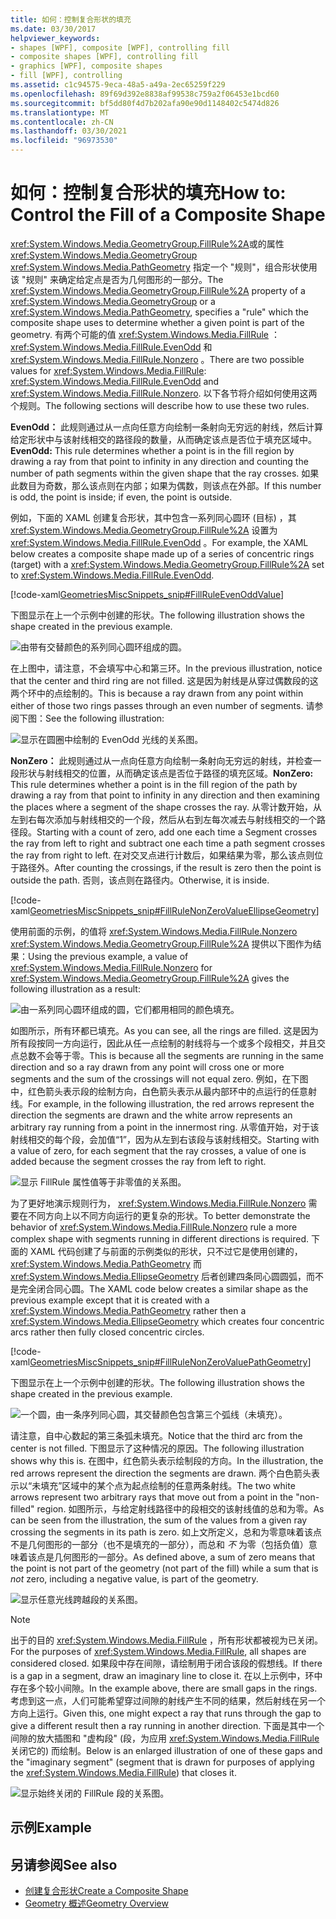 ```yaml
---
title: 如何：控制复合形状的填充
ms.date: 03/30/2017
helpviewer_keywords:
- shapes [WPF], composite [WPF], controlling fill
- composite shapes [WPF], controlling fill
- graphics [WPF], composite shapes
- fill [WPF], controlling
ms.assetid: c1c94575-9eca-48a5-a49a-2ec65259f229
ms.openlocfilehash: 89f69d392e8838af99538c759a2f06453e1bcd60
ms.sourcegitcommit: bf5dd80f4d7b202afa90e90d1148402c5474d826
ms.translationtype: MT
ms.contentlocale: zh-CN
ms.lasthandoff: 03/30/2021
ms.locfileid: "96973530"
---
```

# <a name="how-to-control-the-fill-of-a-composite-shape"></a><span data-ttu-id="f6f5a-102">如何：控制复合形状的填充</span><span class="sxs-lookup"><span data-stu-id="f6f5a-102">How to: Control the Fill of a Composite Shape</span></span>

<span data-ttu-id="f6f5a-103"><xref:System.Windows.Media.GeometryGroup.FillRule%2A>或的属性 <xref:System.Windows.Media.GeometryGroup> <xref:System.Windows.Media.PathGeometry> 指定一个 "规则"，组合形状使用该 "规则" 来确定给定点是否为几何图形的一部分。</span><span class="sxs-lookup"><span data-stu-id="f6f5a-103">The <xref:System.Windows.Media.GeometryGroup.FillRule%2A> property of a <xref:System.Windows.Media.GeometryGroup> or a <xref:System.Windows.Media.PathGeometry>, specifies a "rule" which the composite shape uses to determine whether a given point is part of the geometry.</span></span> <span data-ttu-id="f6f5a-104">有两个可能的值 <xref:System.Windows.Media.FillRule> ： <xref:System.Windows.Media.FillRule.EvenOdd> 和 <xref:System.Windows.Media.FillRule.Nonzero> 。</span><span class="sxs-lookup"><span data-stu-id="f6f5a-104">There are two possible values for <xref:System.Windows.Media.FillRule>: <xref:System.Windows.Media.FillRule.EvenOdd> and <xref:System.Windows.Media.FillRule.Nonzero>.</span></span> <span data-ttu-id="f6f5a-105">以下各节将介绍如何使用这两个规则。</span><span class="sxs-lookup"><span data-stu-id="f6f5a-105">The following sections will describe how to use these two rules.</span></span>

<span data-ttu-id="f6f5a-106">**EvenOdd：** 此规则通过从一点向任意方向绘制一条射向无穷远的射线，然后计算给定形状中与该射线相交的路径段的数量，从而确定该点是否位于填充区域中。</span><span class="sxs-lookup"><span data-stu-id="f6f5a-106">**EvenOdd:** This rule determines whether a point is in the fill region by drawing a ray from that point to infinity in any direction and counting the number of path segments within the given shape that the ray crosses.</span></span> <span data-ttu-id="f6f5a-107">如果此数目为奇数，那么该点则在内部；如果为偶数，则该点在外部。</span><span class="sxs-lookup"><span data-stu-id="f6f5a-107">If this number is odd, the point is inside; if even, the point is outside.</span></span>

<span data-ttu-id="f6f5a-108">例如，下面的 XAML 创建复合形状，其中包含一系列同心圆环 (目标) ，其 <xref:System.Windows.Media.GeometryGroup.FillRule%2A> 设置为 <xref:System.Windows.Media.FillRule.EvenOdd> 。</span><span class="sxs-lookup"><span data-stu-id="f6f5a-108">For example, the XAML below creates a composite shape made up of a series of concentric rings (target) with a <xref:System.Windows.Media.GeometryGroup.FillRule%2A> set to <xref:System.Windows.Media.FillRule.EvenOdd>.</span></span>

[!code-xaml[GeometriesMiscSnippets_snip#FillRuleEvenOddValue](~/samples/snippets/xaml/VS_Snippets_Wpf/GeometriesMiscSnippets_snip/XAML/FillRuleExample.xaml#fillruleevenoddvalue)]

<span data-ttu-id="f6f5a-109">下图显示在上一个示例中创建的形状。</span><span class="sxs-lookup"><span data-stu-id="f6f5a-109">The following illustration shows the shape created in the previous example.</span></span>

![由带有交替颜色的系列同心圆环组成的圆。](./media/how-to-control-the-fill-of-a-composite-shape/fillrule-evenodd-property.png)

<span data-ttu-id="f6f5a-111">在上图中，请注意，不会填写中心和第三环。</span><span class="sxs-lookup"><span data-stu-id="f6f5a-111">In the previous illustration, notice that the center and third ring are not filled.</span></span> <span data-ttu-id="f6f5a-112">这是因为射线是从穿过偶数段的这两个环中的点绘制的。</span><span class="sxs-lookup"><span data-stu-id="f6f5a-112">This is because a ray drawn from any point within either of those two rings passes through an even number of segments.</span></span> <span data-ttu-id="f6f5a-113">请参阅下图：</span><span class="sxs-lookup"><span data-stu-id="f6f5a-113">See the following illustration:</span></span>

![显示在圆圈中绘制的 EvenOdd 光线的关系图。](./media/how-to-control-the-fill-of-a-composite-shape/fillrule-evenodd-rays.png)

<span data-ttu-id="f6f5a-115">**NonZero：** 此规则通过从一点向任意方向绘制一条射向无穷远的射线，并检查一段形状与射线相交的位置，从而确定该点是否位于路径的填充区域。</span><span class="sxs-lookup"><span data-stu-id="f6f5a-115">**NonZero:** This rule determines whether a point is in the fill region of the path by drawing a ray from that point to infinity in any direction and then examining the places where a segment of the shape crosses the ray.</span></span> <span data-ttu-id="f6f5a-116">从零计数开始，从左到右每次添加与射线相交的一个段，然后从右到左每次减去与射线相交的一个路径段。</span><span class="sxs-lookup"><span data-stu-id="f6f5a-116">Starting with a count of zero, add one each time a Segment crosses the ray from left to right and subtract one each time a path segment crosses the ray from right to left.</span></span> <span data-ttu-id="f6f5a-117">在对交叉点进行计数后，如果结果为零，那么该点则位于路径外。</span><span class="sxs-lookup"><span data-stu-id="f6f5a-117">After counting the crossings, if the result is zero then the point is outside the path.</span></span> <span data-ttu-id="f6f5a-118">否则，该点则在路径内。</span><span class="sxs-lookup"><span data-stu-id="f6f5a-118">Otherwise, it is inside.</span></span>

[!code-xaml[GeometriesMiscSnippets_snip#FillRuleNonZeroValueEllipseGeometry](~/samples/snippets/xaml/VS_Snippets_Wpf/GeometriesMiscSnippets_snip/XAML/FillRuleExample.xaml#fillrulenonzerovalueellipsegeometry)]

<span data-ttu-id="f6f5a-119">使用前面的示例，的值将 <xref:System.Windows.Media.FillRule.Nonzero> <xref:System.Windows.Media.GeometryGroup.FillRule%2A> 提供以下图作为结果：</span><span class="sxs-lookup"><span data-stu-id="f6f5a-119">Using the previous example, a value of <xref:System.Windows.Media.FillRule.Nonzero> for <xref:System.Windows.Media.GeometryGroup.FillRule%2A> gives the following illustration as a result:</span></span>

![由一系列同心圆环组成的圆，它们都用相同的颜色填充。](./media/how-to-control-the-fill-of-a-composite-shape/fillrule-value-nonzero.png)

<span data-ttu-id="f6f5a-121">如图所示，所有环都已填充。</span><span class="sxs-lookup"><span data-stu-id="f6f5a-121">As you can see, all the rings are filled.</span></span> <span data-ttu-id="f6f5a-122">这是因为所有段按同一方向运行，因此从任一点绘制的射线将与一个或多个段相交，并且交点总数不会等于零。</span><span class="sxs-lookup"><span data-stu-id="f6f5a-122">This is because all the segments are running in the same direction and so a ray drawn from any point will cross one or more segments and the sum of the crossings will not equal zero.</span></span> <span data-ttu-id="f6f5a-123">例如，在下图中，红色箭头表示段的绘制方向，白色箭头表示从最内部环中的点运行的任意射线。</span><span class="sxs-lookup"><span data-stu-id="f6f5a-123">For example, in the following illustration, the red arrows represent the direction the segments are drawn and the white arrow represents an arbitrary ray running from a point in the innermost ring.</span></span> <span data-ttu-id="f6f5a-124">从零值开始，对于该射线相交的每个段，会加值“1”，因为从左到右该段与该射线相交。</span><span class="sxs-lookup"><span data-stu-id="f6f5a-124">Starting with a value of zero, for each segment that the ray crosses, a value of one is added because the segment crosses the ray from left to right.</span></span>

![显示 FillRule 属性值等于非零值的关系图。](./media/how-to-control-the-fill-of-a-composite-shape/fillrule-value-equal-nonzero.png)

<span data-ttu-id="f6f5a-126">为了更好地演示规则行为， <xref:System.Windows.Media.FillRule.Nonzero> 需要在不同方向上以不同方向运行的更复杂的形状。</span><span class="sxs-lookup"><span data-stu-id="f6f5a-126">To better demonstrate the behavior of <xref:System.Windows.Media.FillRule.Nonzero> rule a more complex shape with segments running in different directions is required.</span></span> <span data-ttu-id="f6f5a-127">下面的 XAML 代码创建了与前面的示例类似的形状，只不过它是使用创建的， <xref:System.Windows.Media.PathGeometry> 而 <xref:System.Windows.Media.EllipseGeometry> 后者创建四条同心圆圆弧，而不是完全闭合同心圆。</span><span class="sxs-lookup"><span data-stu-id="f6f5a-127">The XAML code below creates a similar shape as the previous example except that it is created with a <xref:System.Windows.Media.PathGeometry> rather then a <xref:System.Windows.Media.EllipseGeometry> which creates four concentric arcs rather then fully closed concentric circles.</span></span>

[!code-xaml[GeometriesMiscSnippets_snip#FillRuleNonZeroValuePathGeometry](~/samples/snippets/xaml/VS_Snippets_Wpf/GeometriesMiscSnippets_snip/XAML/FillRuleExample.xaml#fillrulenonzerovaluepathgeometry)]

<span data-ttu-id="f6f5a-128">下图显示在上一个示例中创建的形状。</span><span class="sxs-lookup"><span data-stu-id="f6f5a-128">The following illustration shows the shape created in the previous example.</span></span>

![一个圆，由一条序列同心圆，其交替颜色包含第三个弧线（未填充）。](./media/how-to-control-the-fill-of-a-composite-shape/pathgeometry-concentric-arcs.png)

<span data-ttu-id="f6f5a-130">请注意，自中心数起的第三条弧未填充。</span><span class="sxs-lookup"><span data-stu-id="f6f5a-130">Notice that the third arc from the center is not filled.</span></span> <span data-ttu-id="f6f5a-131">下图显示了这种情况的原因。</span><span class="sxs-lookup"><span data-stu-id="f6f5a-131">The following illustration shows why this is.</span></span> <span data-ttu-id="f6f5a-132">在图中，红色箭头表示绘制段的方向。</span><span class="sxs-lookup"><span data-stu-id="f6f5a-132">In the illustration, the red arrows represent the direction the segments are drawn.</span></span> <span data-ttu-id="f6f5a-133">两个白色箭头表示以“未填充”区域中的某个点为起点绘制的任意两条射线。</span><span class="sxs-lookup"><span data-stu-id="f6f5a-133">The two white arrows represent two arbitrary rays that move out from a point in the "non-filled" region.</span></span> <span data-ttu-id="f6f5a-134">如图所示，与给定射线路径中的段相交的该射线值的总和为零。</span><span class="sxs-lookup"><span data-stu-id="f6f5a-134">As can be seen from the illustration, the sum of the values from a given ray crossing the segments in its path is zero.</span></span> <span data-ttu-id="f6f5a-135">如上文所定义，总和为零意味着该点不是几何图形的一部分（也不是填充的一部分），而总和 *不* 为零（包括负值）意味着该点是几何图形的一部分。</span><span class="sxs-lookup"><span data-stu-id="f6f5a-135">As defined above, a sum of zero means that the point is not part of the geometry (not part of the fill) while a sum that is *not* zero, including a negative value, is part of the geometry.</span></span>

![显示任意光线跨越段的关系图。](./media/how-to-control-the-fill-of-a-composite-shape/arbitrary-ray-cross-segment.png)

> [!NOTE]
> <span data-ttu-id="f6f5a-137">出于的目的 <xref:System.Windows.Media.FillRule> ，所有形状都被视为已关闭。</span><span class="sxs-lookup"><span data-stu-id="f6f5a-137">For the purposes of <xref:System.Windows.Media.FillRule>, all shapes are considered closed.</span></span> <span data-ttu-id="f6f5a-138">如果段中存在间隙，请绘制用于闭合该段的假想线。</span><span class="sxs-lookup"><span data-stu-id="f6f5a-138">If there is a gap in a segment, draw an imaginary line to close it.</span></span> <span data-ttu-id="f6f5a-139">在以上示例中，环中存在多个较小间隙。</span><span class="sxs-lookup"><span data-stu-id="f6f5a-139">In the example above, there are small gaps in the rings.</span></span> <span data-ttu-id="f6f5a-140">考虑到这一点，人们可能希望穿过间隙的射线产生不同的结果，然后射线在另一个方向上运行。</span><span class="sxs-lookup"><span data-stu-id="f6f5a-140">Given this, one might expect a ray that runs through the gap to give a different result then a ray running in another direction.</span></span> <span data-ttu-id="f6f5a-141">下面是其中一个间隙的放大插图和 "虚构段" (段，为应用 <xref:System.Windows.Media.FillRule> 关闭它的) 而绘制。</span><span class="sxs-lookup"><span data-stu-id="f6f5a-141">Below is an enlarged illustration of one of these gaps and the "imaginary segment" (segment that is drawn for purposes of applying the <xref:System.Windows.Media.FillRule>) that closes it.</span></span>

![显示始终关闭的 FillRule 段的关系图。](./media/how-to-control-the-fill-of-a-composite-shape/fillrule-closed-segments.png)

## <a name="example"></a><span data-ttu-id="f6f5a-143">示例</span><span class="sxs-lookup"><span data-stu-id="f6f5a-143">Example</span></span>

## <a name="see-also"></a><span data-ttu-id="f6f5a-144">另请参阅</span><span class="sxs-lookup"><span data-stu-id="f6f5a-144">See also</span></span>

- [<span data-ttu-id="f6f5a-145">创建复合形状</span><span class="sxs-lookup"><span data-stu-id="f6f5a-145">Create a Composite Shape</span></span>](how-to-create-a-composite-shape.md)
- [<span data-ttu-id="f6f5a-146">Geometry 概述</span><span class="sxs-lookup"><span data-stu-id="f6f5a-146">Geometry Overview</span></span>](geometry-overview.md)
